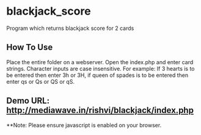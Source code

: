 blackjack_score
===============

Program which returns blackjack score for 2 cards

## How To Use

Place the entire folder on a webserver. Open the index.php and enter card strings. Character inputs are case insensitive. For example: If 3 hearts is to be entered then enter 3h or 3H, if queen of spades is to be entered then enter qs or Qs or QS or qS.

## Demo URL: http://mediawave.in/rishvi/blackjack/index.php

**Note: Please ensure javascript is enabled on your browser.